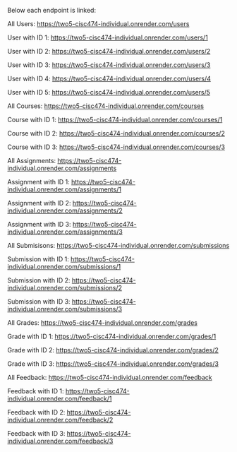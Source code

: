 Below each endpoint is linked:

All Users: https://two5-cisc474-individual.onrender.com/users

User with ID 1: https://two5-cisc474-individual.onrender.com/users/1

User with ID 2: https://two5-cisc474-individual.onrender.com/users/2

User with ID 3: https://two5-cisc474-individual.onrender.com/users/3

User with ID 4: https://two5-cisc474-individual.onrender.com/users/4

User with ID 5: https://two5-cisc474-individual.onrender.com/users/5


All Courses: https://two5-cisc474-individual.onrender.com/courses

Course with ID 1: https://two5-cisc474-individual.onrender.com/courses/1

Course with ID 2: https://two5-cisc474-individual.onrender.com/courses/2

Course with ID 3: https://two5-cisc474-individual.onrender.com/courses/3


All Assignments: https://two5-cisc474-individual.onrender.com/assignments

Assignment with ID 1: https://two5-cisc474-individual.onrender.com/assignments/1

Assignment with ID 2: https://two5-cisc474-individual.onrender.com/assignments/2

Assignment with ID 3: https://two5-cisc474-individual.onrender.com/assignments/3


All Submisisons: https://two5-cisc474-individual.onrender.com/submissions

Submission with ID 1: https://two5-cisc474-individual.onrender.com/submissions/1

Submission with ID 2: https://two5-cisc474-individual.onrender.com/submissions/2

Submission with ID 3: https://two5-cisc474-individual.onrender.com/submissions/3


All Grades: https://two5-cisc474-individual.onrender.com/grades

Grade with ID 1: https://two5-cisc474-individual.onrender.com/grades/1

Grade with ID 2: https://two5-cisc474-individual.onrender.com/grades/2

Grade with ID 3: https://two5-cisc474-individual.onrender.com/grades/3


All Feedback: https://two5-cisc474-individual.onrender.com/feedback

Feedback with ID 1: https://two5-cisc474-individual.onrender.com/feedback/1

Feedback with ID 2: https://two5-cisc474-individual.onrender.com/feedback/2

Feedback with ID 3: https://two5-cisc474-individual.onrender.com/feedback/3
